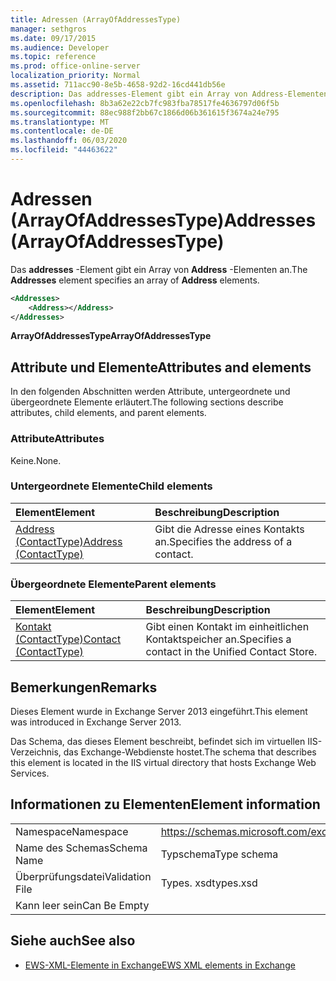 ```yaml
---
title: Adressen (ArrayOfAddressesType)
manager: sethgros
ms.date: 09/17/2015
ms.audience: Developer
ms.topic: reference
ms.prod: office-online-server
localization_priority: Normal
ms.assetid: 711acc90-8e5b-4658-92d2-16cd441db56e
description: Das addresses-Element gibt ein Array von Address-Elementen an.
ms.openlocfilehash: 8b3a62e22cb7fc983fba78517fe4636797d06f5b
ms.sourcegitcommit: 88ec988f2bb67c1866d06b361615f3674a24e795
ms.translationtype: MT
ms.contentlocale: de-DE
ms.lasthandoff: 06/03/2020
ms.locfileid: "44463622"
---
```

# <a name="addresses-arrayofaddressestype"></a><span data-ttu-id="b68ae-103">Adressen (ArrayOfAddressesType)</span><span class="sxs-lookup"><span data-stu-id="b68ae-103">Addresses (ArrayOfAddressesType)</span></span>

<span data-ttu-id="b68ae-104">Das **addresses** -Element gibt ein Array von **Address** -Elementen an.</span><span class="sxs-lookup"><span data-stu-id="b68ae-104">The **Addresses** element specifies an array of **Address** elements.</span></span> 
  
```XML
<Addresses>
    <Address></Address>
</Addresses>
```

 <span data-ttu-id="b68ae-105">**ArrayOfAddressesType**</span><span class="sxs-lookup"><span data-stu-id="b68ae-105">**ArrayOfAddressesType**</span></span>
## <a name="attributes-and-elements"></a><span data-ttu-id="b68ae-106">Attribute und Elemente</span><span class="sxs-lookup"><span data-stu-id="b68ae-106">Attributes and elements</span></span>

<span data-ttu-id="b68ae-107">In den folgenden Abschnitten werden Attribute, untergeordnete und übergeordnete Elemente erläutert.</span><span class="sxs-lookup"><span data-stu-id="b68ae-107">The following sections describe attributes, child elements, and parent elements.</span></span>
  
### <a name="attributes"></a><span data-ttu-id="b68ae-108">Attribute</span><span class="sxs-lookup"><span data-stu-id="b68ae-108">Attributes</span></span>

<span data-ttu-id="b68ae-109">Keine.</span><span class="sxs-lookup"><span data-stu-id="b68ae-109">None.</span></span>
  
### <a name="child-elements"></a><span data-ttu-id="b68ae-110">Untergeordnete Elemente</span><span class="sxs-lookup"><span data-stu-id="b68ae-110">Child elements</span></span>

|<span data-ttu-id="b68ae-111">**Element**</span><span class="sxs-lookup"><span data-stu-id="b68ae-111">**Element**</span></span>|<span data-ttu-id="b68ae-112">**Beschreibung**</span><span class="sxs-lookup"><span data-stu-id="b68ae-112">**Description**</span></span>|
|:-----|:-----|
|[<span data-ttu-id="b68ae-113">Address (ContactType)</span><span class="sxs-lookup"><span data-stu-id="b68ae-113">Address (ContactType)</span></span>](address-contacttype.md) <br/> |<span data-ttu-id="b68ae-114">Gibt die Adresse eines Kontakts an.</span><span class="sxs-lookup"><span data-stu-id="b68ae-114">Specifies the address of a contact.</span></span>  <br/> |
   
### <a name="parent-elements"></a><span data-ttu-id="b68ae-115">Übergeordnete Elemente</span><span class="sxs-lookup"><span data-stu-id="b68ae-115">Parent elements</span></span>

|<span data-ttu-id="b68ae-116">**Element**</span><span class="sxs-lookup"><span data-stu-id="b68ae-116">**Element**</span></span>|<span data-ttu-id="b68ae-117">**Beschreibung**</span><span class="sxs-lookup"><span data-stu-id="b68ae-117">**Description**</span></span>|
|:-----|:-----|
|[<span data-ttu-id="b68ae-118">Kontakt (ContactType)</span><span class="sxs-lookup"><span data-stu-id="b68ae-118">Contact (ContactType)</span></span>](contact-contacttype.md) <br/> |<span data-ttu-id="b68ae-119">Gibt einen Kontakt im einheitlichen Kontaktspeicher an.</span><span class="sxs-lookup"><span data-stu-id="b68ae-119">Specifies a contact in the Unified Contact Store.</span></span>  <br/> |
   
## <a name="remarks"></a><span data-ttu-id="b68ae-120">Bemerkungen</span><span class="sxs-lookup"><span data-stu-id="b68ae-120">Remarks</span></span>

<span data-ttu-id="b68ae-121">Dieses Element wurde in Exchange Server 2013 eingeführt.</span><span class="sxs-lookup"><span data-stu-id="b68ae-121">This element was introduced in Exchange Server 2013.</span></span>
  
<span data-ttu-id="b68ae-122">Das Schema, das dieses Element beschreibt, befindet sich im virtuellen IIS-Verzeichnis, das Exchange-Webdienste hostet.</span><span class="sxs-lookup"><span data-stu-id="b68ae-122">The schema that describes this element is located in the IIS virtual directory that hosts Exchange Web Services.</span></span>
  
## <a name="element-information"></a><span data-ttu-id="b68ae-123">Informationen zu Elementen</span><span class="sxs-lookup"><span data-stu-id="b68ae-123">Element information</span></span>

|||
|:-----|:-----|
|<span data-ttu-id="b68ae-124">Namespace</span><span class="sxs-lookup"><span data-stu-id="b68ae-124">Namespace</span></span>  <br/> |https://schemas.microsoft.com/exchange/services/2006/types  <br/> |
|<span data-ttu-id="b68ae-125">Name des Schemas</span><span class="sxs-lookup"><span data-stu-id="b68ae-125">Schema Name</span></span>  <br/> |<span data-ttu-id="b68ae-126">Typschema</span><span class="sxs-lookup"><span data-stu-id="b68ae-126">Type schema</span></span>  <br/> |
|<span data-ttu-id="b68ae-127">Überprüfungsdatei</span><span class="sxs-lookup"><span data-stu-id="b68ae-127">Validation File</span></span>  <br/> |<span data-ttu-id="b68ae-128">Types. xsd</span><span class="sxs-lookup"><span data-stu-id="b68ae-128">types.xsd</span></span>  <br/> |
|<span data-ttu-id="b68ae-129">Kann leer sein</span><span class="sxs-lookup"><span data-stu-id="b68ae-129">Can Be Empty</span></span>  <br/> ||
   
## <a name="see-also"></a><span data-ttu-id="b68ae-130">Siehe auch</span><span class="sxs-lookup"><span data-stu-id="b68ae-130">See also</span></span>

- [<span data-ttu-id="b68ae-131">EWS-XML-Elemente in Exchange</span><span class="sxs-lookup"><span data-stu-id="b68ae-131">EWS XML elements in Exchange</span></span>](ews-xml-elements-in-exchange.md)

